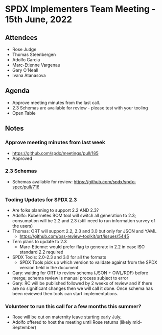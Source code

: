# SPDX Implementers Team Meeting - 15th June, 2022

## Attendees
* Rose Judge
* Thomas Steenbergen
* Adolfo Garcia
* Marc-Etienne Vargenau
* Gary O'Neall
* Ivana Atanasova


## Agenda
* Approve meeting minutes from the last call.
* 2.3 Schemas are available for review - please test with your tooling
* Open Table

## Notes
### Approve meeting minutes from last week
* https://github.com/spdx/meetings/pull/185
* Approved

### 2.3 Schemas
* Schemas available for review: https://github.com/spdx/spdx-spec/pull/716

### Tooling Updates for SPDX 2.3
* Are folks planning to support 2.2 AND 2.3?
* Adolfo: Kubernetes BOM tool will switch all generation to 2.3; consumption will be 2.2 and 2.3 (still need to run information survey of the users)
* Thomas: ORT will support 2.2, 2.3 and 3.0 but only for JSON and YAML
    * https://github.com/oss-review-toolkit/ort/issues/5445
* Tern plans to update to 2.3
   * Marc-Etienne: would prefer flag to generate in 2.2 in case ISO standard 2.2 required
* SPDX Tools: 2.0-2.3 and 3.0 for all the formats
   * SPDX Tools pick up which version to validate against from the SPDX version field in the document
* Gary: waiting for ORT to review schema (JSON + OWL/RDF) before merge; schema review is manual process subject to error
* Gary: RC will be published followed by 2 weeks of review and if there are no significant changes then we will call it done. Once schema has been reviewed then tools can start implementations.

### Volunteer to run this call for a few months this summer?
* Rose will be out on maternity leave starting early July. 
* Adolfo offered to host the meeting until Rose returns (likely mid-September)
